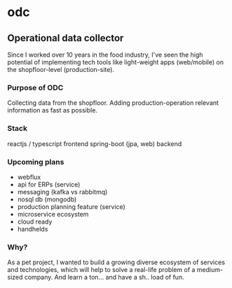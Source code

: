 # odc
## Operational data collector

Since I worked over 10 years in the food industry, I've seen the high potential of implementing tech tools like light-weight apps (web/mobile)
on the shopfloor-level (production-site).


### Purpose of ODC

Collecting data from the shopfloor. Adding production-operation relevant information as fast as possible.

### Stack
reactjs / typescript frontend
spring-boot (jpa, web) backend

### Upcoming plans
- webflux
- api for ERPs (service)
- messaging (kafka vs rabbitmq)
- nosql db (mongodb)
- production planning feature (service)
- microservice ecosystem
- cloud ready
- handhelds 

### Why? 
As a pet project, I wanted to build a growing diverse ecosystem of services and technologies, which will help
to solve a real-life problem of a medium-sized company.
And learn a ton... and have a sh.. load of fun.
